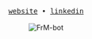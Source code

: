 
<div align='center'>
  <samp>
    <a target="_blank" href='https://frm-bot.vercel.app/'>website</a> •
    <a target="_blank" href='https://www.linkedin.com/in/frm-bot/'>linkedin</a>
  </samp>
</div>

<br />

<div align='center'>
  <picture align='center' marginButton="2rem">
    <img src="https://github-readme-stats.vercel.app/api/top-langs?username=FrM-bot&show_icons=true&locale=en&layout=compact&theme=dark&border_color=656c76&bg_color=0d1117" alt="FrM-bot" />
  </picture>
</div>
